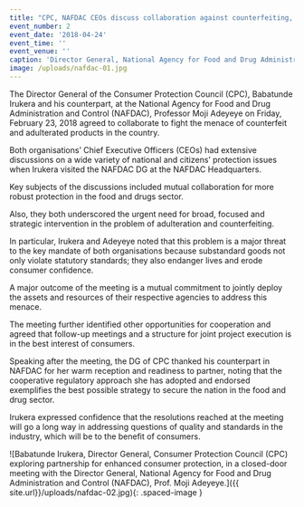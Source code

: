 ```yaml
---
title: "CPC, NAFDAC CEOs discuss collaboration against counterfeiting, adulteration of food, drugs"
event_number: 2
event_date: '2018-04-24'
event_time: ''
event_venue: ''
caption: 'Director General, National Agency for Food and Drug Administration and Control (NAFDAC), Prof. Moji Adeyeye welcoming Babatunde Irukera, Director General, Consumer Protection Council (CPC) to her office in Abuja for a closed-door meeting, aimed at exploring partnership for enhanced consumer protection'
image: /uploads/nafdac-01.jpg
---
```

The Director General of the Consumer Protection Council (CPC), Babatunde Irukera and his counterpart, at the National Agency for Food and Drug Administration and Control (NAFDAC), Professor Moji Adeyeye on Friday, February 23, 2018 agreed to collaborate to fight the menace of counterfeit and adulterated products in the country.

Both organisations’ Chief Executive Officers (CEOs) had extensive discussions on a wide variety of national and citizens’ protection issues when Irukera visited the NAFDAC DG at the NAFDAC Headquarters.

Key subjects of the discussions included mutual collaboration for more robust protection in the food and drugs sector.

Also, they both underscored the urgent need for broad, focused and strategic intervention in the problem of adulteration and counterfeiting.

In particular, Irukera and Adeyeye noted that this problem is a major threat to the key mandate of both organisations because substandard goods not only violate statutory standards; they also endanger lives and erode consumer confidence.

A major outcome of the meeting is a mutual commitment to jointly deploy the assets and resources of their respective agencies to address this menace.

The meeting further identified other opportunities for cooperation and agreed that follow-up meetings and a structure for joint project execution is in the best interest of consumers.

Speaking after the meeting, the DG of CPC thanked his counterpart in NAFDAC for her warm reception and readiness to partner, noting that the cooperative regulatory approach she has adopted and endorsed exemplifies the best possible strategy to secure the nation in the food and drug sector.

Irukera expressed confidence that the resolutions reached at the meeting will go a long way in addressing questions of quality and standards in the industry, which will be to the benefit of consumers.

![Babatunde Irukera, Director General, Consumer Protection Council (CPC) exploring partnership for enhanced consumer protection, in a closed-door meeting with the Director General, National Agency for Food and Drug Administration and Control (NAFDAC), Prof. Moji Adeyeye.]({{ site.url}}/uploads/nafdac-02.jpg){: .spaced-image }
